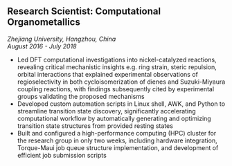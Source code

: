 ## Research Scientist: Computational Organometallics
*Zhejiang University, Hangzhou, China*  
*August 2016 - July 2018*

- Led DFT computational investigations into nickel-catalyzed reactions, revealing critical mechanistic insights e.g. ring strain, steric repulsion, orbital interactions that explained experimental observations of regioselectivity in both cycloisomerization of dienes and Suzuki-Miyaura coupling reactions, with findings subsequently cited by experimental groups validating the proposed mechanisms
- Developed custom automation scripts in Linux shell, AWK, and Python to streamline transition state discovery, significantly accelerating computational workflow by automatically generating and optimizing transition state structures from provided resting states
- Built and configured a high-performance computing (HPC) cluster for the research group in only two weeks, including hardware integration, Torque-Maui job queue structure implementation, and development of efficient job submission scripts
